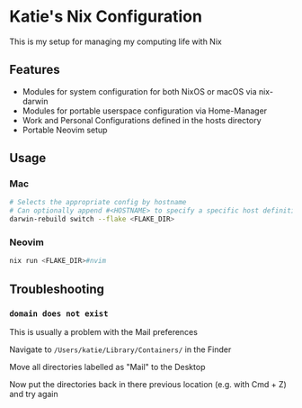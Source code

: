 # Katie's Nix Configuration

This is my setup for managing my computing life with Nix

## Features

- Modules for system configuration for both NixOS or macOS via nix-darwin
- Modules for portable userspace configuration via Home-Manager
- Work and Personal Configurations defined in the hosts directory
- Portable Neovim setup

## Usage

### Mac

```bash
# Selects the appropriate config by hostname
# Can optionally append #<HOSTNAME> to specify a specific host definition
darwin-rebuild switch --flake <FLAKE_DIR>
```

### Neovim

```bash
nix run <FLAKE_DIR>#nvim
```

## Troubleshooting

### `domain does not exist`

This is usually a problem with the Mail preferences

Navigate to `/Users/katie/Library/Containers/` in the Finder

Move all directories labelled as "Mail" to the Desktop

Now put the directories back in there previous location (e.g. with Cmd + Z) and try again
